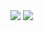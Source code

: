 <a>
 <img src="https://github-readme-streak-stats.herokuapp.com/?user=THEM2DT&theme=algolia">
</a>
<a href="https://github.com/emptea-xyz/trico-ui" target="_blank">
 <img src="https://github-readme-stats.vercel.app/api/pin/?username=emptea-xyz&repo=trico-ui&theme=algolia">
</a>

